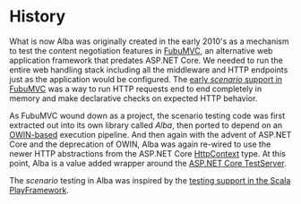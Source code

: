 # History

What is now Alba was originally created in the early 2010's as a mechanism to test the content negotiation features in [FubuMVC](https://fubumvc.github.io), an alternative web application framework that predates ASP.NET Core. 
We needed to run the entire web handling stack including all the middleware and HTTP endpoints just as the application would be configured. 
The [early *scenario* support in FubuMVC](https://jeremydmiller.com/2015/11/05/testing-http-handlers-with-no-web-server-in-sight/) was a way to run HTTP requests end to end
completely in memory and make declarative checks on expected HTTP behavior.

As FubuMVC wound down as a project, the scenario testing code was first extracted out into its own library called *Alba*, then ported to depend on an [OWIN-based](https://docs.microsoft.com/en-us/aspnet/core/fundamentals/owin?view=aspnetcore-5.0) execution pipeline.
And then again with the advent of ASP.NET Core and the deprecation of OWIN, Alba was again re-wired to use the newer HTTP abstractions from the ASP.NET Core [HttpContext](https://docs.microsoft.com/en-us/dotnet/api/microsoft.aspnetcore.http.httpcontext?view=aspnetcore-5.0) type.
At this point, Alba is a value added wrapper around the [ASP.NET Core TestServer](https://docs.microsoft.com/en-us/aspnet/core/test/integration-tests?view=aspnetcore-5.0).

The *scenario* testing in Alba was inspired by the [testing support in the Scala PlayFramework](https://www.playframework.com/documentation/2.8.x/ScalaFunctionalTestingWithSpecs2). 


